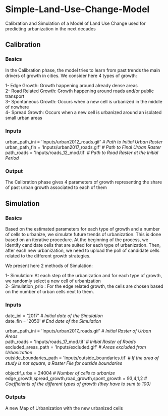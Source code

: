 # Simple-Land-Use-Change-Model

Calibration and Simulation of a Model of Land Use Change used for predicting urbanization in the next decades

## Calibration

### Basics

In the Calibration phase, the model tries to learn from past trends the main drivers of growth in cities. 
We consider here 4 types of growth:

1- Edge Growth: Growth happening around already dense areas \
2- Road Related Growth: Growth happening around roads and/or public transport\
3- Spontaneous Growth: Occurs when a new cell is urbanized in the middle of nowhere\
4- Spread Growth: Occurs when a new cell is urbanized around an isolated small urban areas

### Inputs

urban_path_ini = 'Inputs/urban2012_roads.gif' _# Path to Initial Urban Raster_\
urban_path_fin = 'Inputs/urban2017_roads.gif' _# Path to Final Urban Raster_\
path_roads = 'Inputs/roads_12_mod.tif' _# Path to Road Raster at the Initial Period_

### Output

The Calibration phase gives 4 parameters of growth representing the share of past urban growth associated to each of them

## Simulation 

### Basics
Based on the estimated parameters for each type of growth and a number of cells to urbanize, we simulate future trends of urbanization. This is done based on an iterative procedure. At the beginning of the process, we identify candidate cells that are suited for each type of urbanization. Then, after each new urbanization, we need to upload the poll of candidate cells related to the different growth strategies.

We present here 2 methods of Simulation:

1- Simulation: At each step of the urbanization and for each type of growth, we randomly select a new cell of urbanization \
2- Simulation_prio : For the edge related growth, the cells are chosen based on the number of urban cells next to them.

### Inputs

date_ini = '2017' _# Initial date of the Simulation_\
date_fin = '2050' _# End date of the Simulation_

urban_path_ini = 'Inputs/urban2017_roads.gif' _# Initial Raster of Urban Areas_\
path_roads = 'Inputs/roads_17_mod.tif' _# Initial Raster of Roads_\
excluded_areas_path = 'Inputs/excluded.gif' _# Areas excluded from Urbanization_\
outside_boundaries_path = 'Inputs/outside_boundaries.tif' _# If the area of study is not square, a Raster File for outside boundaries_

objectif_urba =  24004 _# Number of cells to urbanize_\
edge_growth,spread_growth,road_growth,spont_growth = 93,4,1,2 _# Coefficients of the different types of growth (they have to sum to 100)_

### Outputs

A new Map of Urbanization with the new urbanized cells

